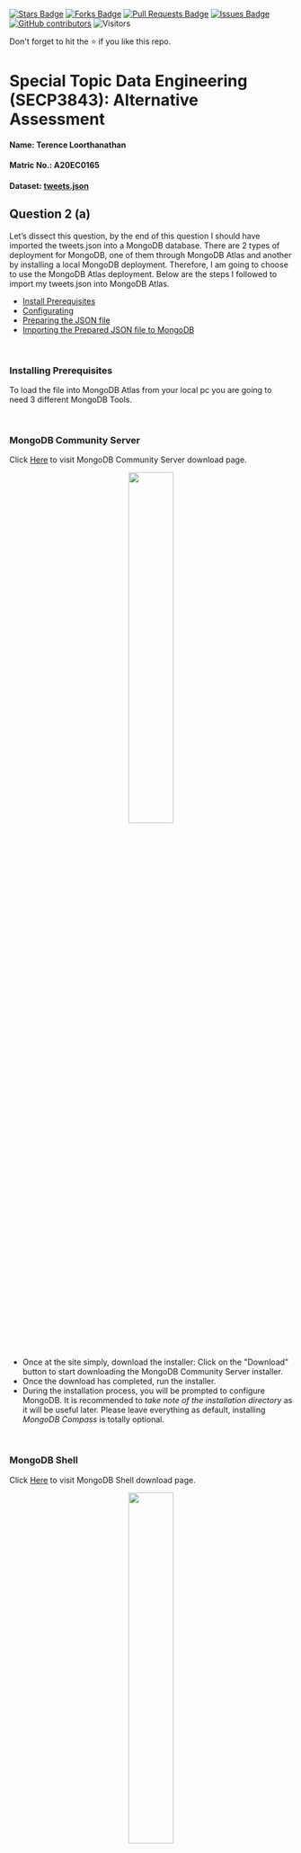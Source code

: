 <a href="https://github.com/drshahizan/SECP3843/stargazers"><img src="https://img.shields.io/github/stars/drshahizan/SECP3843" alt="Stars Badge"/></a>
<a href="https://github.com/drshahizan/SECP3843/network/members"><img src="https://img.shields.io/github/forks/drshahizan/SECP3843" alt="Forks Badge"/></a>
<a href="https://github.com/drshahizan/SECP3843/pulls"><img src="https://img.shields.io/github/issues-pr/drshahizan/SECP3843" alt="Pull Requests Badge"/></a>
<a href="https://github.com/drshahizan/SECP3843/issues"><img src="https://img.shields.io/github/issues/drshahizan/SECP3843" alt="Issues Badge"/></a>
<a href="https://github.com/drshahizan/SECP3843/graphs/contributors"><img alt="GitHub contributors" src="https://img.shields.io/github/contributors/drshahizan/SECP3843?color=2b9348"></a>
![Visitors](https://api.visitorbadge.io/api/visitors?path=https%3A%2F%2Fgithub.com%2Fdrshahizan%2FSECP3843&labelColor=%23d9e3f0&countColor=%23697689&style=flat)

Don't forget to hit the :star: if you like this repo.

# Special Topic Data Engineering (SECP3843): Alternative Assessment

#### Name: Terence Loorthanathan
#### Matric No.: A20EC0165
#### Dataset: [tweets.json](https://github.com/drshahizan/dataset/tree/main/mongodb/06-tweets)

## Question 2 (a)

Let’s dissect this question, by the end of this question I should have imported the tweets.json into a MongoDB database. There are 2 types of deployment for MongoDB, one of them through MongoDB Atlas and another by installing a local MongoDB deployment. Therefore, I am going to choose to use the MongoDB Atlas deployment. Below are the steps I followed to import my tweets.json into MongoDB Atlas.

* [Install Prerequisites](#Installing-Prerequisites)
* [Configurating](#Configurating)
* [Preparing the JSON file](#Preparing-the-JSON-file)
* [Importing the Prepared JSON file to MongoDB](#Importing-the-Prepared-JSON-file-to-MongoDB)

<br>

### Installing Prerequisites

To load the file into MongoDB Atlas from your local pc you are going to need 3 different MongoDB Tools.

<br>

### MongoDB Community Server
Click [Here](https://www.mongodb.com/try/download/community-kubernetes-operator) to visit MongoDB Community Server download page.

<p align="center"><img width="40%" src="./files/images/MongoDB_server.jpg"></img></p>

* Once at the site simply, download the installer: Click on the "Download" button to start downloading the MongoDB Community Server installer.
* Once the download has completed, run the installer.
* During the installation process, you will be prompted to configure MongoDB. It is recommended to *take note of the installation directory* as it will be useful later. Please leave everything as default, installing *MongoDB Compass* is totally optional.

<br>

### MongoDB Shell

Click [Here](https://www.mongodb.com/try/download/shell) to visit MongoDB Shell download page.

<p align="center"><img width="40%" src="./files/images/MongoDB_shell.jpg"></img></p>

Why do we need shell? For a few reasons: Requirement of the question. Not to mention, We need to connect to our MongoDB Deployment in Atlas.

* Once at the site simply, download the zip: Click on the "Download" button to start downloading the MongoDB Shell.
* Once the download has completed, Extract it at a desired location.
* Again, It is recommended to *take note of the installation directory* as it will be useful later.

<br>

### MongoDB Command Line Database Tools

Click [Here](https://www.mongodb.com/try/download/database-tools) to visit MongoDB Command Line Database Tools download page.

<p align="center"><img width="40%" src="./files/images/MongoDB_cld.jpg"></img></p>

Why do we need MongoDB Command Line Database Tools? For a few reasons: We need to Import our json dataset into Atlas, and we need the `mongoimport` function from MongoDB Command Line Database Tools to do it.

* Once at the site simply, download the zip: Click on the "Download" button to start downloading the MongoDB Command Line Database Tools.
* Once the download has completed, Extract it at a desired location.
* Again, It is recommended to *take note of the installation directory* as it will be useful later.

<br>

### Configurating

For this part its straight forward, we have to go to the add some PATH environment variables:

1) Open the Control Panel.
2) In the System and Security category, click System.
3) Click Advanced system settings. The System Properties modal display.
4) Click Environment Variables.
5) In the System variables section, select Path and click Edit. The Edit environment variable modal displays.
6) Click New and add the filepath to your all of the prerequisites binary. (Remember when i told you it will be
7) important to remember the filepath, now you have to use them)
8) Click OK to confirm your changes.

Final Outcome :

<p align="center"><img width="40%" src="./files/images/Path_Enviroment.jpg"></img></p>

By configurating through enviroment variables, you dont need to worry about your command prompt not recognising any of the commands.

<br>

### Preparing the JSON file

Before loading the dataset into MongoDB we have to make sure we prepare the dataset according to MongoDB structure. We can do this manually, but automating the process with google collab will be much more efficient.

Datasets before and after :
* Before : [tweets.json](https://github.com/drshahizan/dataset/tree/main/mongodb/06-tweets)
* After : [new_data.json](./files/code/new_data.json)

Want to take a look on how my collab file looked like? Click [here](./files/code/STDE_AA_TerenceLoorthanathan.ipynb).

<br>

### Importing the Prepared JSON file to MongoDB

<br>

Note: Keep Atlas open in the background throughout this process

First things first, we have to start mongoDB server. To do that a simple `mongod` in the command prompt will do the trick. As seen below.

<p align="center"><img width="50%" src="./files/images/Start_MongoDB_Server.jpg"></img></p>

Now we have to navigate to Atlas and click on the connect button, then click on connect through `shell` and then you will get a connection string. Simply paste it on your command prompt.

<p align="center"><img width="40%" src="./files/images/Connect_atlas.jpg"></img></p>

After pasting this hit `Enter` and enter the password to your cluster. You defined this when you were making your account.

<p align="center"><img width="40%" src="./files/images/Connect_to_Cluster_Atlas.jpg"></img></p>

You will be notified that you have successfully connected to your cluster, now you have to navigate to the collection that you desire to load your dataset into.

In my case, i have a database called `db_aa_stde` and a collection in it called `aa_collection`. Therefore a simple code, can get me to my collection as follows:

```bash
use db_aa_stde
db.aa_collection
```

<p align="center"><img width="40%" src="./files/images/Connect_collection.jpg"></img></p>

Now to actually load the dataset into my database, for this we can use the `mongoimport` function from `MongoDB Command Line Database Tools`

The syntax will look like this:

```bash
mongoimport --uri="mongodb+srv://<connection-string>" --collection=aa_collection --file="https://example.com/new_data.json" --jsonArray
```

In my case it looked like this:

```bash
mongoimport --uri="mongodb+srv://terence:<Password Here>@learningcluster.p8bbacm.mongodb.net/" --collection=aa_collection --file="E:\Downloads\new_data.json" --jsonArray
```

After pasting your syntax, hit `Enter` and watch your atlas collection fill up with data from your json file.

<p align="center"><img width="50%" src="./files/images/Output_atlas.jpg"></img></p>


## Question 2 (b)

### Content

* [Insert Query](#Insert-Query)
* [Read Query](#Read-Query)
* [Update Query](#Update-Query)
* [Delete Query](#Delete-Query)


### Insert Query

There are two common queries methods to insert data into MongoDB:
* `insertOne` : To insert one record and *This is the method that will be used for this demonstration*
* `insertMany` : To insert more than one record

Input inside command prompt:

<p align="center"><img width="70%" src="./files/images/Create_Input.jpg"></img></p>

Output in Atlas:

<p align="center"><img width="70%" src="./files/images/Create_Output.jpg"></img></p>

### Read Query

There are two common queries methods to insert data into MongoDB:
* `findOne` : To find first record by some criteria
* `find` : To find all records by some criteria and *This is the method that will be used for this demonstration*

Input inside command prompt:

<p align="center"><img width="70%" src="./files/images/Read.jpg"></img></p>


### Update Query

There are two common queries methods to insert data into MongoDB:
* `updateOne` : To update a record based on a set rule and *This is the method that will be used for this demonstration*
* `updateMany` : To update more than one records based on a set rule and *This is the method that will be used for this demonstration*

Input inside command prompt for `updateOne`:

<p align="center"><img width="70%" src="./files/images/UpdateOne_Input.jpg"></img></p>

Output in Atlas for `updateOne`:

<p align="center"><img width="70%" src="./files/images/UpdateOne_Output.jpg"></img></p>

Input inside command prompt for `updateMany`:

<p align="center"><img width="70%" src="./files/images/UpdateMany_Input.jpg"></img></p>

Output in Atlas for `updateMany`:

<p align="center"><img width="70%" src="./files/images/UpdateMany_Output.jpg"></img></p>


### Delete Query

There are two common queries methods to insert data into MongoDB:
* `deleteOne` : To delete first record that matches the rule and *This is the method that will be used for this demonstration*
* `deleteMany` : To delete all records that matches the rule

Input inside command prompt:

<p align="center"><img width="70%" src="./files/images/Delete_Input.jpg"></img></p>

Output in Atlas:

<p align="center"><img width="70%" src="./files/images/Delete_Output.jpg"></img></p>


## Contribution 🛠️
Please create an [Issue](https://github.com/drshahizan/special-topic-data-engineering/issues) for any improvements, suggestions or errors in the content.

You can also contact me using [Linkedin](https://www.linkedin.com/in/drshahizan/) for any other queries or feedback.

[![Visitors](https://api.visitorbadge.io/api/visitors?path=https%3A%2F%2Fgithub.com%2Fdrshahizan&labelColor=%23697689&countColor=%23555555&style=plastic)](https://visitorbadge.io/status?path=https%3A%2F%2Fgithub.com%2Fdrshahizan)
![](https://hit.yhype.me/github/profile?user_id=81284918)




